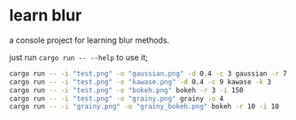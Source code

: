 # learn blur

a console project for learning blur methods.

just run `cargo run -- --help` to use it;

```sh
cargo run -- -i "test.png" -o "gaussian.png" -d 0.4 -c 3 gaussian -r 7
cargo run -- -i "test.png" -o "kawase.png" -d 0.4 -c 9 kawase -k 3   
cargo run -- -i "test.png" -o "bokeh.png" bokeh -r 3 -i 150
cargo run -- -i "test.png" -o "grainy.png" grainy -o 4 
cargo run -- -i "grainy.png" -o "grainy_bokeh.png" bokeh -r 10 -i 10
```
